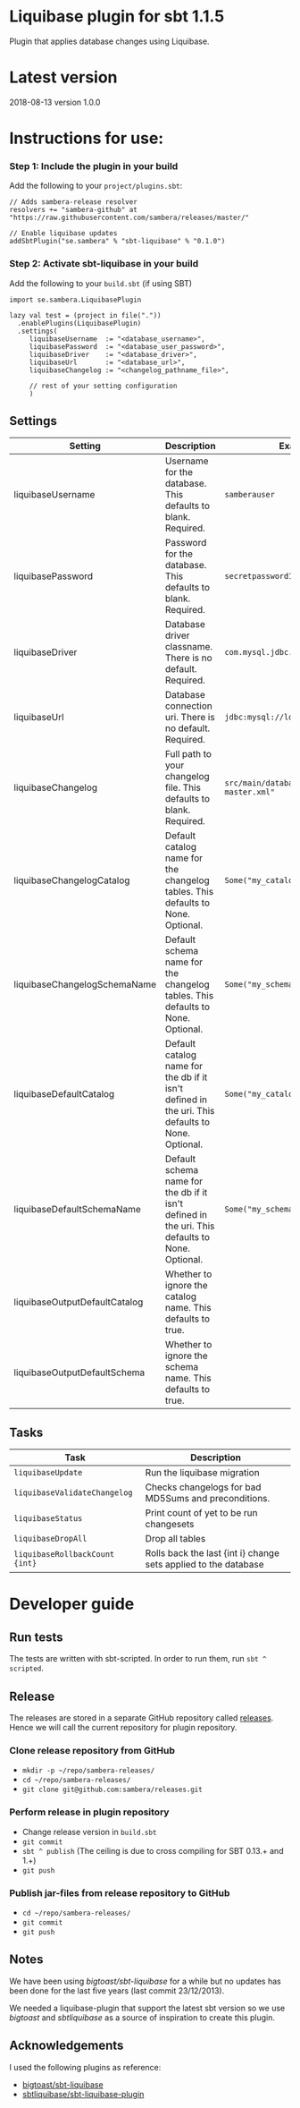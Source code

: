 Liquibase plugin for sbt 1.1.5
====================================
Plugin that applies database changes using Liquibase.

# Latest version
2018-08-13  version 1.0.0

# Instructions for use:
### Step 1: Include the plugin in your build

Add the following to your `project/plugins.sbt`:

    // Adds sambera-release resolver
    resolvers += "sambera-github" at "https://raw.githubusercontent.com/sambera/releases/master/"

    // Enable liquibase updates
    addSbtPlugin("se.sambera" % "sbt-liquibase" % "0.1.0")

### Step 2: Activate sbt-liquibase in your build

Add the following to your `build.sbt` (if using SBT)
    
    import se.sambera.LiquibasePlugin
    
    lazy val test = (project in file("."))
      .enablePlugins(LiquibasePlugin)
      .settings(
         liquibaseUsername  := "<database_username>",
         liquibasePassword  := "<database_user_password>",
         liquibaseDriver    := "<database_driver>",
         liquibaseUrl       := "<database_url>",
         liquibaseChangelog := "<changelog_pathname_file>",
         
         // rest of your setting configuration
         )

## Settings

|Setting|Description|Example|
|-------|-----------|-------|
|liquibaseUsername|Username for the database. This defaults to blank. Required.|`samberauser`|
|liquibasePassword|Password for the database. This defaults to blank. Required.|`secretpassword123`|
|liquibaseDriver|Database driver classname. There is no default. Required.|`com.mysql.jdbc.Driver`|
|liquibaseUrl|Database connection uri. There is no default. Required.|`jdbc:mysql://localhost:3306/mydb`|
|liquibaseChangelog|Full path to your changelog file. This defaults to blank. Required.|`src/main/database/changelog-master.xml"`|
|liquibaseChangelogCatalog|Default catalog name for the changelog tables. This defaults to None. Optional.|`Some("my_catalog")`|
|liquibaseChangelogSchemaName|Default schema name for the changelog tables. This defaults to None. Optional.|`Some("my_schema")`|
|liquibaseDefaultCatalog|Default catalog name for the db if it isn't defined in the uri. This defaults to None. Optional.|`Some("my_catalog")`|
|liquibaseDefaultSchemaName|Default schema name for the db if it isn't defined in the uri. This defaults to None. Optional.|`Some("my_schema")`|
|liquibaseOutputDefaultCatalog|Whether to ignore the catalog name. This defaults to true. ||
|liquibaseOutputDefaultSchema|Whether to ignore the schema name. This defaults to true. ||

## Tasks

|Task|Description|
|----|-----------|
|`liquibaseUpdate`|Run the liquibase migration|
|`liquibaseValidateChangelog`|Checks changelogs for bad MD5Sums and preconditions.|
|`liquibaseStatus`|Print count of yet to be run changesets|
|`liquibaseDropAll`|Drop all tables|
|`liquibaseRollbackCount {int}`|Rolls back the last {int i} change sets applied to the database|

# Developer guide

## Run tests
The tests are written with sbt-scripted. In order to run them, run `sbt ^ scripted`.

## Release
The releases are stored in a separate GitHub repository called [releases](https://github.com/sambera/releases). Hence we will call the current repository for plugin repository.

### Clone release repository from GitHub
- `mkdir -p ~/repo/sambera-releases/`
- `cd ~/repo/sambera-releases/`
- `git clone git@github.com:sambera/releases.git`

### Perform release in plugin repository
- Change release version in `build.sbt`
- `git commit`
- `sbt ^ publish` (The ceiling is due to cross compiling for SBT 0.13.+ and 1.+)
- `git push`

### Publish jar-files from release repository to GitHub 
- `cd ~/repo/sambera-releases/`
- `git commit`
- `git push`

Notes
------------------
We have been using *bigtoast/sbt-liquibase* for a while but no updates has been done for the last five years (last commit 23/12/2013).

We needed a liquibase-plugin that support the latest sbt version so we use *bigtoast* and *sbtliquibase* as a source
of inspiration to create this plugin.

Acknowledgements
----------------
I used the following plugins as reference:
 * [bigtoast/sbt-liquibase](https://github.com/bigtoast/sbt-liquibase)
 * [sbtliquibase/sbt-liquibase-plugin](https://github.com/sbtliquibase/sbt-liquibase-plugin)

